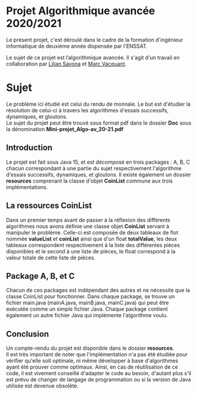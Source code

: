 
# Projet Algorithmique avancée 2020/2021  
  
Le présent projet, c'est déroulé dans le cadre de la formation d'ingénieur informatique de deuxième année dispensée par l'ENSSAT.  
  
Le sujet de ce projet est l’algorithmique avancée. Il s'agit d'un travail en collaboration par [Lilian Savona](https://github.com/LilianSav) et [Marc Vacquant](https://github.com/AsuraAria).  
  
# Sujet  
  
Le problème ici étudié est celui du rendu de monnaie. Le but est d'étudier la résolution de celui-ci à travers les algorithmes d'essais successifs, dynamiques, et gloutons.  
Le sujet du projet peut être trouvé sous format pdf dans le dossier **Doc** sous la dénomination **Mini-projet_Algo-av_20-21.pdf**  
## Introduction  
  
Le projet est fait sous Java 15, et est décomposé en trois packages : A, B, C chacun correspondant à une partie du sujet respectivement l'algorithme d'essais successifs, dynamiques, et gloutons. Il existe également un dossier **resources** comprenant la classe d'objet **CoinList** commune aux trois implémentations.  
  
  
## La ressources CoinList  
  
Dans un premier temps avant de passer à la réflexion des différents algorithmes nous avons définie une classe objet **CoinList** servant à manipuler le problème. Celle-ci est composée de deux tableaux de flot nommée **valueList** et **coinList** ainsi que d'un float **totalValue**, les deux tableaux correspondent respectivement à la liste des différentes pièces disponibles et le second à une liste de pièces, le float correspond à la valeur totale de cette liste de pièces.  
  
## Package A, B, et C  
  
Chacun de ces packages est indépendant des autres et ne nécessite que la classe CoinList pour fonctionner. Dans chaque package, se trouve un fichier main.java (mainA.java, mainB.java, mainC.java) qui peut être exécutée comme un simple fichier Java. Chaque package contient également un autre fichier Java qui implémente l'algorithme voulu.  
  
## Conclusion  
  
Un compte-rendu du projet est disponible dans le dossier **resources**.  
Il est très important de noter que l'implémentation n'a pas été étudiée pour vérifier qu'elle soit optimale, ni même développer à base d'algorithmes ayant été prouver comme optimaux. Ainsi, en cas de réutilisation de ce code, il est vivement conseillé d'adapter le code au besoin, d'autant plus s'il est prévu de changer de langage de programmation ou si la version de Java utilisée est devenue obsolète.
